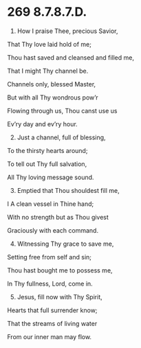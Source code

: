 # 269 8.7.8.7.D.

1.  How I praise Thee, precious Savior,

That Thy love laid hold of me;

Thou hast saved and cleansed and filled me,

That I might Thy channel be.

Channels only, blessed Master,

But with all Thy wondrous pow’r

Flowing through us, Thou canst use us

Ev’ry day and ev’ry hour.

2.  Just a channel, full of blessing,

To the thirsty hearts around;

To tell out Thy full salvation,

All Thy loving message sound.

3.  Emptied that Thou shouldest fill me,

I A clean vessel in Thine hand;

With no strength but as Thou givest

Graciously with each command.

4.  Witnessing Thy grace to save me,

Setting free from self and sin;

Thou hast bought me to possess me,

In Thy fullness, Lord, come in.

5.  Jesus, fill now with Thy Spirit,

Hearts that full surrender know;

That the streams of living water

From our inner man may flow.

